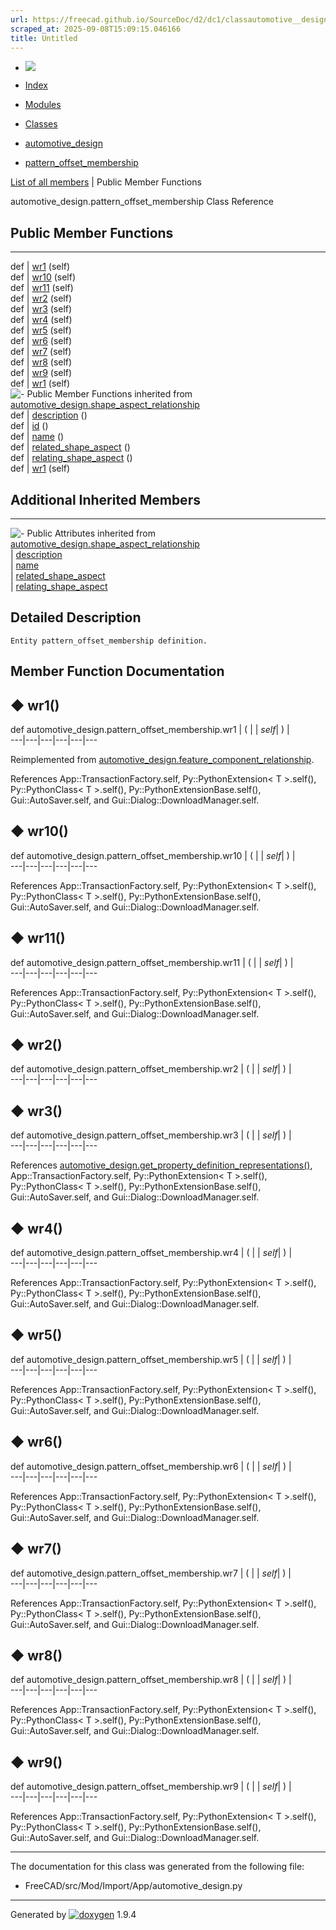 ```yaml
---
url: https://freecad.github.io/SourceDoc/d2/dc1/classautomotive__design_1_1pattern__offset__membership.html
scraped_at: 2025-09-08T15:09:15.046166
title: Untitled
---
```


  * [ ![](https://www.freecad.org/svg/logo-freecad.svg) ](https://freecadweb.org "FreeCAD")
  * [Index](../../index.html "Index")
  * [Modules](../../modules.html "Modules list")
  * [Classes](../../annotated.html "Annotated list")

  * [automotive_design](../../d4/ddf/namespaceautomotive__design.html)
  * [pattern_offset_membership](../../d2/dc1/classautomotive__design_1_1pattern__offset__membership.html)

[List of all members](../../d2/d8e/classautomotive__design_1_1pattern__offset__membership-members.html) | Public Member Functions

automotive_design.pattern_offset_membership Class Reference

##  Public Member Functions  
  
---  
def | [wr1](../../d2/dc1/classautomotive__design_1_1pattern__offset__membership.html#a9330be85948e9eec40bce587b8cba533) (self)  
def | [wr10](../../d2/dc1/classautomotive__design_1_1pattern__offset__membership.html#a0703a042496423ab167883740506600f) (self)  
def | [wr11](../../d2/dc1/classautomotive__design_1_1pattern__offset__membership.html#afcf324fc6d2b4c6f7093a27ed0f8b1a1) (self)  
def | [wr2](../../d2/dc1/classautomotive__design_1_1pattern__offset__membership.html#a7d983a27438826ea893f1e86afce0293) (self)  
def | [wr3](../../d2/dc1/classautomotive__design_1_1pattern__offset__membership.html#ac72ceb52a5ebe23e20910e388f2b81f7) (self)  
def | [wr4](../../d2/dc1/classautomotive__design_1_1pattern__offset__membership.html#af9b830602860433980108afb933b4547) (self)  
def | [wr5](../../d2/dc1/classautomotive__design_1_1pattern__offset__membership.html#a79140d2d58dadd86a97ccea731dcd937) (self)  
def | [wr6](../../d2/dc1/classautomotive__design_1_1pattern__offset__membership.html#aea4db9e71db6dc833aac5564b66b303e) (self)  
def | [wr7](../../d2/dc1/classautomotive__design_1_1pattern__offset__membership.html#a2ed5ae421140a4ea32a0b58ef27061ff) (self)  
def | [wr8](../../d2/dc1/classautomotive__design_1_1pattern__offset__membership.html#a707a0b6a64f093bffcb37f04cab26148) (self)  
def | [wr9](../../d2/dc1/classautomotive__design_1_1pattern__offset__membership.html#a80ac550a96be2bfd169ab125fc906fe5) (self)  
def | [wr1](../../dc/db7/classautomotive__design_1_1feature__component__relationship.html#a16f405e3c15d30d1bb5f81a80b96e53b) (self)  
![-](../../closed.png) Public Member Functions inherited from
[automotive_design.shape_aspect_relationship](../../d1/d8b/classautomotive__design_1_1shape__aspect__relationship.html)  
def | [description](../../d1/d8b/classautomotive__design_1_1shape__aspect__relationship.html#a694c14ad055a23e2a45d762cf8c420c1) ()  
def | [id](../../d1/d8b/classautomotive__design_1_1shape__aspect__relationship.html#ad1f5059878e0de7287f609815feea836) ()  
def | [name](../../d1/d8b/classautomotive__design_1_1shape__aspect__relationship.html#ad0462c2a84dc56deeada6b44683bbed3) ()  
def | [related_shape_aspect](../../d1/d8b/classautomotive__design_1_1shape__aspect__relationship.html#ad3be63ad8529f163e303ab93de438cbe) ()  
def | [relating_shape_aspect](../../d1/d8b/classautomotive__design_1_1shape__aspect__relationship.html#a1554a23a05bbcb975f87e45b38aa2771) ()  
def | [wr1](../../d1/d8b/classautomotive__design_1_1shape__aspect__relationship.html#a8d0280c3d3dfb28c278ca73f07c2ee2a) (self)  
  
##  Additional Inherited Members  
  
---  
![-](../../closed.png) Public Attributes inherited from
[automotive_design.shape_aspect_relationship](../../d1/d8b/classautomotive__design_1_1shape__aspect__relationship.html)  
|
[description](../../d1/d8b/classautomotive__design_1_1shape__aspect__relationship.html#ab3628826f82389ce09a444cafffd78bf)  
|
[name](../../d1/d8b/classautomotive__design_1_1shape__aspect__relationship.html#ac337761c2d440991a39ec7b900411bc7)  
|
[related_shape_aspect](../../d1/d8b/classautomotive__design_1_1shape__aspect__relationship.html#a58318d5070b2a5bf27d942f1f4594174)  
|
[relating_shape_aspect](../../d1/d8b/classautomotive__design_1_1shape__aspect__relationship.html#a4ac970009005dad837fdd39e2ddebbdc)  
  
## Detailed Description

    
    
    Entity pattern_offset_membership definition.

## Member Function Documentation

## ◆ wr1()

def automotive_design.pattern_offset_membership.wr1  | ( |  | _self_| ) |   
---|---|---|---|---|---  
  
Reimplemented from
[automotive_design.feature_component_relationship](../../dc/db7/classautomotive__design_1_1feature__component__relationship.html#a16f405e3c15d30d1bb5f81a80b96e53b).

References App::TransactionFactory.self, Py::PythonExtension< T >.self(),
Py::PythonClass< T >.self(), Py::PythonExtensionBase.self(),
Gui::AutoSaver.self, and Gui::Dialog::DownloadManager.self.

## ◆ wr10()

def automotive_design.pattern_offset_membership.wr10  | ( |  | _self_| ) |   
---|---|---|---|---|---  
  
References App::TransactionFactory.self, Py::PythonExtension< T >.self(),
Py::PythonClass< T >.self(), Py::PythonExtensionBase.self(),
Gui::AutoSaver.self, and Gui::Dialog::DownloadManager.self.

## ◆ wr11()

def automotive_design.pattern_offset_membership.wr11  | ( |  | _self_| ) |   
---|---|---|---|---|---  
  
References App::TransactionFactory.self, Py::PythonExtension< T >.self(),
Py::PythonClass< T >.self(), Py::PythonExtensionBase.self(),
Gui::AutoSaver.self, and Gui::Dialog::DownloadManager.self.

## ◆ wr2()

def automotive_design.pattern_offset_membership.wr2  | ( |  | _self_| ) |   
---|---|---|---|---|---  
  
## ◆ wr3()

def automotive_design.pattern_offset_membership.wr3  | ( |  | _self_| ) |   
---|---|---|---|---|---  
  
References
[automotive_design.get_property_definition_representations()](../../d4/ddf/namespaceautomotive__design.html#a95285c2f5ab70a1faee6c3cdafb1fe70),
App::TransactionFactory.self, Py::PythonExtension< T >.self(),
Py::PythonClass< T >.self(), Py::PythonExtensionBase.self(),
Gui::AutoSaver.self, and Gui::Dialog::DownloadManager.self.

## ◆ wr4()

def automotive_design.pattern_offset_membership.wr4  | ( |  | _self_| ) |   
---|---|---|---|---|---  
  
References App::TransactionFactory.self, Py::PythonExtension< T >.self(),
Py::PythonClass< T >.self(), Py::PythonExtensionBase.self(),
Gui::AutoSaver.self, and Gui::Dialog::DownloadManager.self.

## ◆ wr5()

def automotive_design.pattern_offset_membership.wr5  | ( |  | _self_| ) |   
---|---|---|---|---|---  
  
References App::TransactionFactory.self, Py::PythonExtension< T >.self(),
Py::PythonClass< T >.self(), Py::PythonExtensionBase.self(),
Gui::AutoSaver.self, and Gui::Dialog::DownloadManager.self.

## ◆ wr6()

def automotive_design.pattern_offset_membership.wr6  | ( |  | _self_| ) |   
---|---|---|---|---|---  
  
References App::TransactionFactory.self, Py::PythonExtension< T >.self(),
Py::PythonClass< T >.self(), Py::PythonExtensionBase.self(),
Gui::AutoSaver.self, and Gui::Dialog::DownloadManager.self.

## ◆ wr7()

def automotive_design.pattern_offset_membership.wr7  | ( |  | _self_| ) |   
---|---|---|---|---|---  
  
References App::TransactionFactory.self, Py::PythonExtension< T >.self(),
Py::PythonClass< T >.self(), Py::PythonExtensionBase.self(),
Gui::AutoSaver.self, and Gui::Dialog::DownloadManager.self.

## ◆ wr8()

def automotive_design.pattern_offset_membership.wr8  | ( |  | _self_| ) |   
---|---|---|---|---|---  
  
References App::TransactionFactory.self, Py::PythonExtension< T >.self(),
Py::PythonClass< T >.self(), Py::PythonExtensionBase.self(),
Gui::AutoSaver.self, and Gui::Dialog::DownloadManager.self.

## ◆ wr9()

def automotive_design.pattern_offset_membership.wr9  | ( |  | _self_| ) |   
---|---|---|---|---|---  
  
References App::TransactionFactory.self, Py::PythonExtension< T >.self(),
Py::PythonClass< T >.self(), Py::PythonExtensionBase.self(),
Gui::AutoSaver.self, and Gui::Dialog::DownloadManager.self.

* * *

The documentation for this class was generated from the following file:

  * FreeCAD/src/Mod/Import/App/automotive_design.py

* * *

Generated by
[![doxygen](../../doxygen.svg)](https://www.doxygen.org/index.html) 1.9.4

